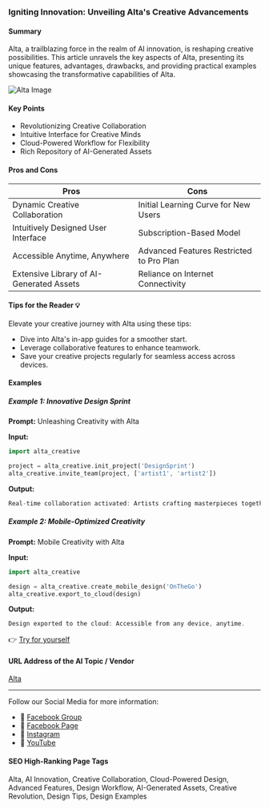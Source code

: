 ### Igniting Innovation: Unveiling Alta's Creative Advancements

#### Summary
Alta, a trailblazing force in the realm of AI innovation, is reshaping creative possibilities. This article unravels the key aspects of Alta, presenting its unique features, advantages, drawbacks, and providing practical examples showcasing the transformative capabilities of Alta.

![Alta Image](insert-alta-image-url-here)

#### Key Points
- Revolutionizing Creative Collaboration
- Intuitive Interface for Creative Minds
- Cloud-Powered Workflow for Flexibility
- Rich Repository of AI-Generated Assets

#### Pros and Cons

| Pros                                   | Cons                                       |
|----------------------------------------|--------------------------------------------|
| Dynamic Creative Collaboration         | Initial Learning Curve for New Users        |
| Intuitively Designed User Interface    | Subscription-Based Model                   |
| Accessible Anytime, Anywhere            | Advanced Features Restricted to Pro Plan    |
| Extensive Library of AI-Generated Assets | Reliance on Internet Connectivity           |

#### Tips for the Reader 💡
Elevate your creative journey with Alta using these tips:
- Dive into Alta's in-app guides for a smoother start.
- Leverage collaborative features to enhance teamwork.
- Save your creative projects regularly for seamless access across devices.

#### Examples

##### Example 1: Innovative Design Sprint
**Prompt:** Unleashing Creativity with Alta

**Input:**
```dart
import alta_creative

project = alta_creative.init_project('DesignSprint')
alta_creative.invite_team(project, ['artist1', 'artist2'])
```

**Output:**
```dart
Real-time collaboration activated: Artists crafting masterpieces together.
```

##### Example 2: Mobile-Optimized Creativity
**Prompt:** Mobile Creativity with Alta

**Input:**
```dart
import alta_creative

design = alta_creative.create_mobile_design('OnTheGo')
alta_creative.export_to_cloud(design)
```

**Output:**
```dart
Design exported to the cloud: Accessible from any device, anytime.
```

👉 <a href="https://www.alta.so/" target="_blank">Try for yourself</a>

#### URL Address of the AI Topic / Vendor
<a href="https://www.alta.so/" target="_blank">Alta</a>

---

Follow our Social Media for more information:

- 📘 <a href="https://www.facebook.com/groups/trionxai" target="_blank">Facebook Group</a>
- 📄 <a href="https://www.facebook.com/ai.trionxai" target="_blank">Facebook Page</a>
- 📸 <a href="https://www.instagram.com/trionxai/" target="_blank">Instagram</a>
- 🎥 <a href="https://www.youtube.com/@robotdocs/" target="_blank">YouTube</a>

#### SEO High-Ranking Page Tags
Alta, AI Innovation, Creative Collaboration, Cloud-Powered Design, Advanced Features, Design Workflow, AI-Generated Assets, Creative Revolution, Design Tips, Design Examples